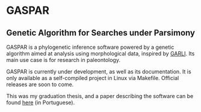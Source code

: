 # GASPAR
## Genetic Algorithm for Searches under Parsimony

GASPAR is a phylogenetic inference software powered by a genetic algorithm aimed at analysis using morphological data, inspired by [GARLI](https://code.google.com/archive/p/garli/). Its main use case is for research in paleontology.

GASPAR is currently under development, as well as its documentation. It is only available as a self-compiled project in Linux via Makefile. Official releases are soon to come.

This was my graduation thesis, and a paper describing the software can be found [here](https://www.inf.ufpr.br/bcc/tcc/2024/2024%20Algoritmo%20Gen%C3%A9tico%20para%20Busca%20de%20Filogenias%20com%20Dados%20Morfol%C3%B3gicos.pdf) (in Portuguese).
